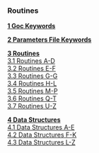 ### Routines

**[1 Goc Keywords](Routines/rgoc.md)**

**[2 Parameters File Keywords](Routines/rgp.md)**  

**[3 Routines](Routines/rrouta_d.md)**  
[3.1 Routines A-D](Routines/rrouta_d.md#31-routines-a-d)  
[3.2 Routines E-F](Routines/rroute_f.md#32-routines-e-f)  
[3.3 Routines G-G](Routines/rroutg_g.md#33-routines-g-g)  
[3.4 Routines H-L](Routines/rrouth_l.md#34-routines-h-l)  
[3.5 Routines M-P](Routines/rroutm_p.md#35-routines-m-p)  
[3.6 Routines Q-T](Routines/rroutq_t.md#36-routines-q-t)  
[3.7 Routines U-Z](Routines/rroutu_z.md#37-routines-u-z)

**[4 Data Structures](Routines/rstra_e.md)**  
[4.1 Data Structures A-E](Routines/rstra_e.md#41-data-structures-a-e)  
[4.2 Data Structures F-K](Routines/rstrf_k.md#42-data-structures-f-k)  
[4.3 Data Structures L-Z](Routines/rstrl_z.md#43-data-structures-l-z)
